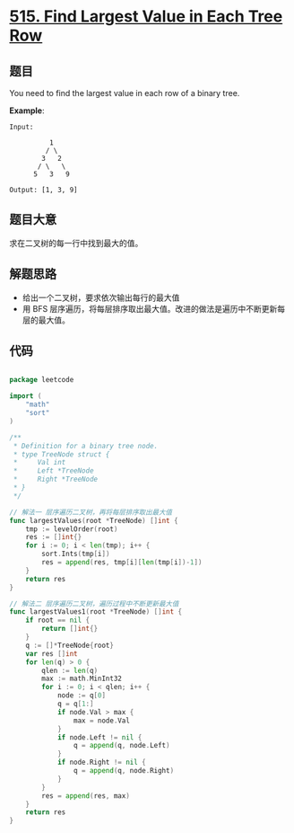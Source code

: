# [515. Find Largest Value in Each Tree Row](https://leetcode.com/problems/find-largest-value-in-each-tree-row/)


## 题目

You need to find the largest value in each row of a binary tree.

**Example**:

    Input: 
    
              1
             / \
            3   2
           / \   \  
          5   3   9 
    
    Output: [1, 3, 9]


## 题目大意

求在二叉树的每一行中找到最大的值。


## 解题思路


- 给出一个二叉树，要求依次输出每行的最大值
- 用 BFS 层序遍历，将每层排序取出最大值。改进的做法是遍历中不断更新每层的最大值。



## 代码

```go

package leetcode

import (
	"math"
	"sort"
)

/**
 * Definition for a binary tree node.
 * type TreeNode struct {
 *     Val int
 *     Left *TreeNode
 *     Right *TreeNode
 * }
 */

// 解法一 层序遍历二叉树，再将每层排序取出最大值
func largestValues(root *TreeNode) []int {
	tmp := levelOrder(root)
	res := []int{}
	for i := 0; i < len(tmp); i++ {
		sort.Ints(tmp[i])
		res = append(res, tmp[i][len(tmp[i])-1])
	}
	return res
}

// 解法二 层序遍历二叉树，遍历过程中不断更新最大值
func largestValues1(root *TreeNode) []int {
	if root == nil {
		return []int{}
	}
	q := []*TreeNode{root}
	var res []int
	for len(q) > 0 {
		qlen := len(q)
		max := math.MinInt32
		for i := 0; i < qlen; i++ {
			node := q[0]
			q = q[1:]
			if node.Val > max {
				max = node.Val
			}
			if node.Left != nil {
				q = append(q, node.Left)
			}
			if node.Right != nil {
				q = append(q, node.Right)
			}
		}
		res = append(res, max)
	}
	return res
}

```